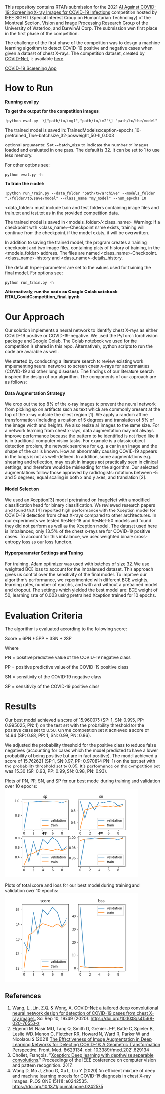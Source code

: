 This repository contains RTAI’s submission for the 2021 [AI Against COVID-19: Screening X-ray Images for COVID-19 Infections](https://r7.ieee.org/montreal-sight/ai-against-covid-19/#Overview) competition hosted by IEEE SIGHT (Special Interest Group on Humanitarian Technology) of the Montreal Section, Vision and Image Processing Research Group of the University of Waterloo, and DarwinAI Corp. The submission won first place in the first phase of the competition.

The challenge of the first phase of the competition was to design a machine learning algorithm to detect COVID-19 positive and negative cases when given a dataset of chest X-rays. The competition dataset, created by [COVID-Net](https://alexswong.github.io/COVID-Net/), is available [here](https://www.kaggle.com/andyczhao/covidx-cxr2). 

[COVID-19 Screening App](https://github.com/tasn19/RTAI_Website) 

# How to Run
**Running eval.py**

**To get the output for the competition images:**
```shell
!python eval.py  \["path/to/img1","path/to/im2"\] "path/to/the/model"
```

The trained model is saved in:
TrainedModels/xception-epochs_10-pretrained_True-batchsize_32-posweight_50-lr_0.003

optional arguments: 
Set --batch_size to indicate the number of images loaded and evaluated in one pass. The default is 32. It can be set to 1 to use less memory.

For other options see:
```shell
python eval.py -h
```

**To train the model:**
```shell
!python run_train.py --data_folder "path/to/archive" --models_folder "./folder/to/save/model" --class_name "my_model" --num_epochs 10
```
<data_folder> must include train and test folders containing image files and train.txt and test.txt as in the provided competition data.

The trained model is saved in <models_folder>/<class_name>. Warning: If a checkpoint with <class_name>-Checkpoint name exists, training will continue from the checkpoint, if the model exists, it will be overwritten.

In addition to saving the trained model, the program creates a training checkpoint and two image files, containing plots of history of training, in the <models_folder> address. The files are named <class_name>-Checkpoint, <class_name>-history and <class_name>-details_history.

The default hyper-parameters are set to the values used for training the final model. For options see:
```shell
python run_train.py -h
```

**Alternatively, run the code on Google Colab notebook RTAI_CovidCompetition_final.ipynb**

# Our Approach
Our solution implements a neural network to identify chest X-rays as either COVID-19 positive or COVID-19-negative. We used the PyTorch torchvision package and Google Colab. The Colab notebook we used for the competition is shared in this repo. Alternatively, python scripts to run the code are available as well.

We started by conducting a literature search to review existing work implementing neural networks to screen chest X-rays for abnormalities (COVID-19 and other lung diseases). The findings of our literature search inspired the design of our algorithm. The components of our approach are as follows:

#### Data Augmentation Strategy 
We crop out the top 8% of the x-ray images to prevent the neural network from picking up on artifacts such as text which are commonly present at the top of the x-ray outside the chest region [1]. We apply a random affine transformation (including a rotation of 5 degrees and translation of 5% of the image width and height). We also resize all images to the same size. For a network learning from chest x-rays, data augmentation may not always improve performance because the pattern to be identified is not fixed like it is in traditional computer vision tasks. For example is a classic object detection problem, the network searches for e.g. a car in an image and the shape of the car is known. How an abnormality causing COVID-19 appears in the lungs is not as well-defined. In addition, some augmentations e.g. shearing and reflection, may result in images not practically seen in clinical settings, and therefore would be misleading for the algorithm. Our selected augmentations follow those approved by radiologists: rotations between -5 and 5 degrees, equal scaling in both x and y axes, and translation [2].


#### Model Selection
We used an Xception[3] model pretrained on ImageNet with a modified classification head for binary classification. We reviewed research papers and found that [4] reported high performance with the Xception model for COVID-19 detection from chest X-rays compared to other architectures. In our experiments we tested ResNet-18 and ResNet-50 models and found they did not perform as well as the Xception model. The dataset used here is imbalanced; only 13.5% of the chest x-rays are for COVID-19 positive cases. To account for this imbalance, we used weighted binary cross-entropy loss as our loss function.

#### Hyperparameter Settings and Tuning
For training, Adam optimizer was used with batches of size 32. 
We use weighted BCE loss to account for the imbalanced dataset. This approach gives us control over the sensitivity of the final model. 
To improve our algorithm’s performance, we experimented with different BCE weights, learning rates, number of epochs, and with and without a pretrained model and dropout. The settings which yielded the best model are: BCE weight of 50, learning rate of 0.003 using pretrained Xception trained for 10 epochs.

# Evaluation Criteria
The algorithm is evaluated according to the following score:

Score = 6PN + 5PP + 3SN + 2SP

Where 

PN = positive predictive value of the COVID-19 negative class

PP = positive predictive value of the COVID-19 positive class

SN = sensitivity of the COVID-19 negative class

SP = sensitivity of the COVID-19 positive class

# Results 
Our best model achieved a score of 15.960075 (SP: 1, SN: 0.995, PP: 0.995025, PN: 1) on the test set with the probability threshold for the positive class set to 0.50. On the competition set it achieved a score of 14.94 (SP: 0.88, PP: 1, SN: 0.99, PN: 0.86). 

We adjusted the probability threshold for the positive class to reduce false negatives (accounting for cases which the model predicted to have a lower probability of being positive but are in fact positive). The model achieved a score of 15.762621 (SP:1, SN:0.97, PP: 0.970874 PN: 1) on the test set with the probability threshold set to 0.35. It’s performance on the competition set was 15.30 (SP: 0.93, PP: 0.99, SN: 0.98, PN: 0.93).

Plots of PN, PP, SN, and SP for our best model during training and validation over 10 epochs:
![figure1](https://github.com/tasn19/RTAI/blob/main/media/xception-epochs_10-pretrained_True-batchsize_32-posweight_50-lr_0.003-details_history.png)

Plots of total score and loss for our best model during training and validation over 10 epochs:
![figure2](https://github.com/tasn19/RTAI/blob/main/media/xception-epochs_10-pretrained_True-batchsize_32-posweight_50-lr_0.003-history.png)


## References
1. Wang, L., Lin, Z.Q. & Wong, A. [COVID-Net: a tailored deep convolutional neural network design for detection of COVID-19 cases from chest X-ray images.](https://www.nature.com/articles/s41598-020-76550-z) Sci Rep 10, 19549 (2020). https://doi.org/10.1038/s41598-020-76550-z
2. Elgendi M, Nasir MU, Tang Q, Smith D, Grenier J-P, Batte C, Spieler B, Leslie WD, Menon C, Fletcher RR, Howard N, Ward R, Parker W and Nicolaou S (2021) [The Effectiveness of Image Augmentation in Deep Learning Networks for Detecting COVID-19: A Geometric Transformation Perspective](https://www.frontiersin.org/articles/10.3389/fmed.2021.629134/full). Front. Med. 8:629134. doi: 10.3389/fmed.2021.629134
3. Chollet, François. "[Xception: Deep learning with depthwise separable convolutions](https://arxiv.org/abs/1610.02357)." Proceedings of the IEEE conference on computer vision and pattern recognition. 2017.
4. Wang D, Mo J, Zhou G, Xu L, Liu Y (2020) An efficient mixture of deep and machine learning models for COVID-19 diagnosis in chest X-ray images. PLOS ONE 15(11): e0242535. https://doi.org/10.1371/journal.pone.0242535
